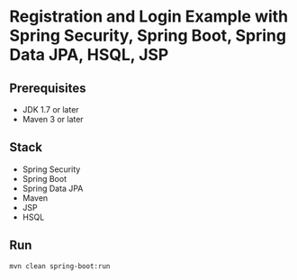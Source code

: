 # Registration and Login Example with Spring Security, Spring Boot, Spring Data JPA, HSQL, JSP

## Prerequisites
- JDK 1.7 or later
- Maven 3 or later

## Stack
- Spring Security
- Spring Boot
- Spring Data JPA
- Maven
- JSP
- HSQL

## Run
```mvn clean spring-boot:run```
